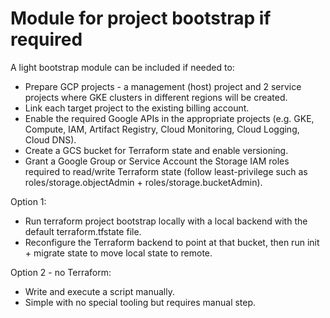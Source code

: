 # Module for project bootstrap if required

A light bootstrap module can be included if needed to:
- Prepare GCP projects - a management (host) project and 2 service projects where GKE clusters in different regions will be created.
- Link each target project to the existing billing account.
- Enable the required Google APIs in the appropriate projects (e.g. GKE, Compute, IAM, Artifact Registry, Cloud Monitoring, Cloud Logging, Cloud DNS).
- Create a GCS bucket for Terraform state and enable versioning.
- Grant a Google Group or Service Account the Storage IAM roles required to read/write Terraform state (follow least-privilege such as roles/storage.objectAdmin + roles/storage.bucketAdmin).

Option 1:
- Run terraform project bootstrap locally with a local backend with the default terraform.tfstate file.
- Reconfigure the Terraform backend to point at that bucket, then run init + migrate state to move local state to remote.

Option 2 - no Terraform:
- Write and execute a script manually.
- Simple with no special tooling but requires manual step.
